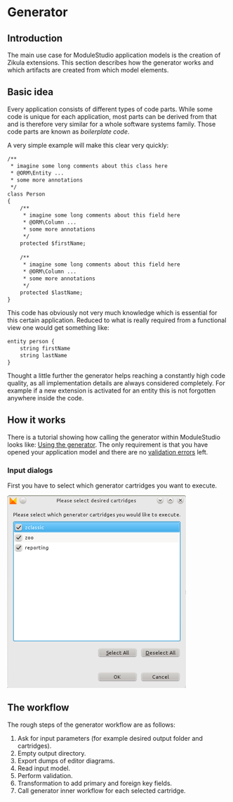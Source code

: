 # Generator

## Introduction

The main use case for ModuleStudio application models is the creation of Zikula extensions. This section describes how the generator works and which artifacts are created from which model elements.

## Basic idea

Every application consists of different types of code parts. While some code is unique for each application, most parts can be derived from that and is therefore very similar for a whole software systems family. Those code parts are known as *boilerplate code*.

A very simple example will make this clear very quickly:

    /**
     * imagine some long comments about this class here
     * @ORM\Entity ...
     * some more annotations
     */
    class Person
    {
        /**
         * imagine some long comments about this field here
         * @ORM\Column ...
         * some more annotations
         */
        protected $firstName;

        /**
         * imagine some long comments about this field here
         * @ORM\Column ...
         * some more annotations
         */
        protected $lastName;
    }

This code has obviously not very much knowledge which is essential for this certain application. Reduced to what is really required from a functional view one would get something like:

    entity person {
        string firstName
        string lastName
    }

Thought a little further the generator helps reaching a constantly high code quality, as all implementation details are always considered completely. For example if a new extension is activated for an entity this is not forgotten anywhere inside the code.

## How it works

There is a tutorial showing how calling the generator within ModuleStudio looks like: [Using the generator](http://modulestudio.de/en/tutorial/using-the-generator.html). The only requirement is that you have opened your application model and there are no [validation errors](40-Validation.md#validation) left.

### Input dialogs

First you have to select which generator cartridges you want to execute.

![Cartridge selection](images/generator_cartridges.png "Cartridge selection")

## The workflow

The rough steps of the generator workflow are as follows:

1. Ask for input parameters (for example desired output folder and cartridges).
2. Empty output directory.
3. Export dumps of editor diagrams.
4. Read input model.
5. Perform validation.
6. Transformation to add primary and foreign key fields.
7. Call generator inner workflow for each selected cartridge.

